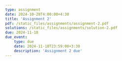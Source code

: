 ```yaml
---
type: assignment
date: 2024-10-28T4:00:00+4:30
title: 'Assignment 2'
pdf: /static_files/assignments/assignment-2.pdf
solutions: /static_files/assignments/solution-2.pdf
due: 2024-11-18
due_event: 
    type: due
    date: 2024-11-18T23:59:00+3:30
    description: 'Assignment 2 due'
---
```

